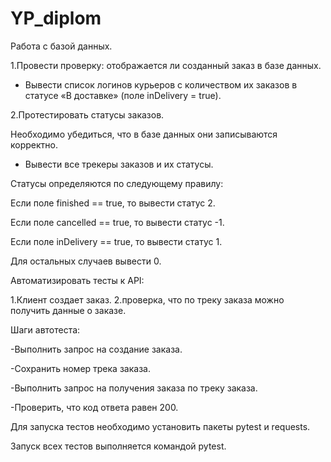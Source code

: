 # YP_diplom

Работа с базой данных.

1.Провести проверку: отображается ли созданный заказ в базе данных.
- Вывести список логинов курьеров с количеством их заказов в статусе «В доставке» (поле inDelivery = true).

2.Протестировать статусы заказов. 

Необходимо убедиться, что в базе данных они записываются корректно.
- Вывести все трекеры заказов и их статусы. 

Статусы определяются по следующему правилу:

Если поле finished == true, то вывести статус 2.

Если поле canсelled == true, то вывести статус -1.

Если поле inDelivery == true, то вывести статус 1.

Для остальных случаев вывести 0.


Автоматизировать тесты к API:

1.Клиент создает заказ.
2.проверка, что по треку заказа можно получить данные о заказе.

Шаги автотеста:

-Выполнить запрос на создание заказа.

-Сохранить номер трека заказа.

-Выполнить запрос на получения заказа по треку заказа.

-Проверить, что код ответа равен 200.

Для запуска тестов необходимо установить пакеты pytest и requests.

Запуск всех тестов выполняется командой pytest.

